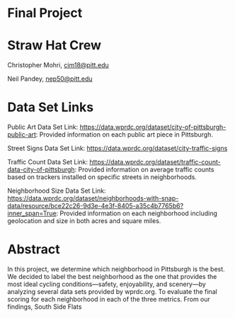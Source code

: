 # Final Project

# Straw Hat Crew
Christopher Mohri, cim18@pitt.edu

Neil Pandey, nep50@pitt.edu

# Data Set Links
Public Art Data Set Link: https://data.wprdc.org/dataset/city-of-pittsburgh-public-art: Provided information on each public art piece in Pittsburgh.

Street Signs Data Set Link: https://data.wprdc.org/dataset/city-traffic-signs

Traffic Count Data Set Link: https://data.wprdc.org/dataset/traffic-count-data-city-of-pittsburgh: Provided information on average traffic counts based on trackers installed on specific streets in neighborhoods.

Neighborhood Size Data Set Link: https://data.wprdc.org/dataset/neighborhoods-with-snap-data/resource/bce22c26-9d3e-4e3f-8405-a35c4b7765b6?inner_span=True: Provided information on each neighborhood including geolocation and size in both acres and square miles. 

# Abstract

In this project, we determine which neighborhood in Pittsburgh is the best. We decided to label the best neighborhood as the one that provides the most ideal cycling conditions—safety, enjoyability, and scenery—by analyzing several data sets provided by wprdc.org. To evaluate the final scoring for each neighborhood in each of the three metrics. From our findings, South Side Flats
